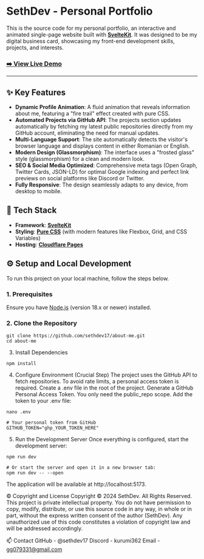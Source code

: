 # SethDev - Personal Portfolio

This is the source code for my personal portfolio, an interactive and animated single-page website built with [**SvelteKit**](https://kit.svelte.dev/). It was designed to be my digital business card, showcasing my front-end development skills, projects, and interests.

### [➡️ View Live Demo](https://your-domain.com) <!-- << ADD YOUR FINAL URL HERE! -->

---

## ✨ Key Features

- **Dynamic Profile Animation**: A fluid animation that reveals information about me, featuring a "fire trail" effect created with pure CSS.
- **Automated Projects via GitHub API**: The projects section updates automatically by fetching my latest public repositories directly from my GitHub account, eliminating the need for manual updates.
- **Multi-Language Support**: The site automatically detects the visitor's browser language and displays content in either Romanian or English.
- **Modern Design (Glassmorphism)**: The interface uses a "frosted glass" style (glassmorphism) for a clean and modern look.
- **SEO & Social Media Optimized**: Comprehensive meta tags (Open Graph, Twitter Cards, JSON-LD) for optimal Google indexing and perfect link previews on social platforms like Discord or Twitter.
- **Fully Responsive**: The design seamlessly adapts to any device, from desktop to mobile.

## 🚀 Tech Stack

- **Framework**: [**SvelteKit**](https://kit.svelte.dev/)
- **Styling**: **[Pure CSS](https://developer.mozilla.org/en-US/docs/Web/CSS)** (with modern features like Flexbox, Grid, and CSS Variables)
- **Hosting**: [**Cloudflare Pages**](https://pages.cloudflare.com/)

## ⚙️ Setup and Local Development

To run this project on your local machine, follow the steps below.

### 1. Prerequisites
Ensure you have [Node.js](https://nodejs.org/) (version 18.x or newer) installed.

### 2. Clone the Repository
```
git clone https://github.com/sethdev17/about-me.git
cd about-me
```
3. Install Dependencies
```
npm install
```
4. Configure Environment (Crucial Step)
The project uses the GitHub API to fetch repositories. To avoid rate limits, a personal access token is required.
Create a .env file in the root of the project.
Generate a GitHub Personal Access Token. You only need the public_repo scope.
Add the token to your .env file:
 ```
 nano .env

# Your personal token from GitHub
GITHUB_TOKEN="ghp_YOUR_TOKEN_HERE"
```
5. Run the Development Server
Once everything is configured, start the development server:
```
npm run dev

# Or start the server and open it in a new browser tab:
npm run dev -- --open
```
The application will be available at http://localhost:5173.

©️ Copyright and License
Copyright © 2024 SethDev. All Rights Reserved.
This project is private intellectual property. You do not have permission to copy, modify, distribute, or use this source code in any way, in whole or in part, without the express written consent of the author (SethDev).
Any unauthorized use of this code constitutes a violation of copyright law and will be addressed accordingly.

📫 Contact
GitHub - @sethdev17
Discord - kurumi362
Email - gg079331@gmail.com
